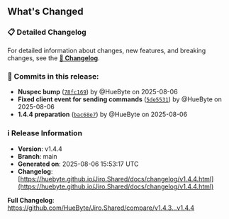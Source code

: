 ## What's Changed

### 📋 Detailed Changelog

For detailed information about changes, new features, and breaking changes, see the [**📖 Changelog**](https://huebyte.github.io/Jiro.Shared/docs/changelog/v1.4.4.html).

### 🔄 Commits in this release:

- **Nuspec bump** ([`78fc169`](https://github.com/HueByte/Jiro.Shared/commit/78fc169)) by @HueByte on 2025-08-06
- **Fixed client event for sending commands** ([`5de5531`](https://github.com/HueByte/Jiro.Shared/commit/5de5531)) by @HueByte on 2025-08-06
- **1.4.4 preparation** ([`bac68e7`](https://github.com/HueByte/Jiro.Shared/commit/bac68e7)) by @HueByte on 2025-08-06

### ℹ️ Release Information

- **Version**: v1.4.4
- **Branch**: main
- **Generated on**: 2025-08-06 15:53:17 UTC
- **Changelog**: [https://huebyte.github.io/Jiro.Shared/docs/changelog/v1.4.4.html](https://huebyte.github.io/Jiro.Shared/docs/changelog/v1.4.4.html)

**Full Changelog**: <https://github.com/HueByte/Jiro.Shared/compare/v1.4.3...v1.4.4>
